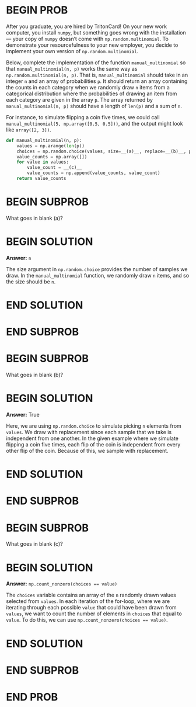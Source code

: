 # BEGIN PROB

After you graduate, you are hired by TritonCard! On your new work computer, you install `numpy`, but something goes wrong with the installation — your copy of `numpy` doesn’t come with `np.random.multinomial`. To demonstrate your resourcefulness to your new employer, you decide to implement your own version of `np.random.multinomial`.

Below, complete the implementation of the function `manual_multinomial` so that `manual_multinomial(n, p)` works the same way as `np.random.multinomial(n, p)`. That is, `manual_multinomial` should take in an integer `n` and an array of probabilities `p`. It should return an array containing the counts in each category when we randomly draw `n` items from a categorical distribution where the probabilities of drawing an item from each category are given in the array `p`. The array returned by `manual_multinomial(n, p)` should have a length of `len(p)` and a sum of `n`.

For instance, to simulate flipping a coin five times, we could call `manual_multinomial(5, np.array([0.5, 0.5]))`, and the output might look like `array([2, 3])`.

``` py
def manual_multinomial(n, p):
    values = np.arange(len(p))
    choices = np.random.choice(values, size=__(a)__, replace=__(b)__, p=p)
    value_counts = np.array([])
    for value in values:
        value_count = __(c)__
        value_counts = np.append(value_counts, value_count)
    return value_counts
```

# BEGIN SUBPROB
What goes in blank (a)?

# BEGIN SOLUTION

**Answer:** `n`

The size argument in `np.random.choice` provides the number of samples we draw. In the `manual_multinomial` function, we randomly draw `n` items, and so the size should be `n`. 
# END SOLUTION
# END SUBPROB

# BEGIN SUBPROB
What goes in blank (b)?

# BEGIN SOLUTION

**Answer:** True

Here, we are using `np.random.choice` to simulate picking `n` elements from `values`. We draw with replacement since each sample that we take is independent from one another. In the given example where we simulate flipping a coin five times, each flip of the coin is independent from every other flip of the coin. Because of this, we sample with replacement.
# END SOLUTION
# END SUBPROB

# BEGIN SUBPROB
What goes in blank \(c\)?

# BEGIN SOLUTION

**Answer:** `np.count_nonzero(choices == value)`

The `choices` variable contains an array of the `n` randomly drawn values selected from `values`. In each iteration of the for-loop, where we are iterating through each possible `value` that could have been drawn from `values`, we want to count the number of elements in `choices` that equal to `value`. To do this, we can use `np.count_nonzero(choices == value)`.

# END SOLUTION
# END SUBPROB
# END PROB
